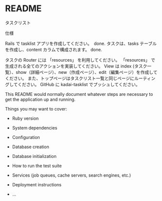 # README

タスクリスト

仕様

Rails で tasklist アプリを作成してください。　done.
タスクは、tasks テーブルを作成し、content カラムで構成されます。 done.
<!---
モデル タスクリストのためデータはstring型
マイグレーションも実行済み。マイグレーションファイルの途中変更はNG
-->
タスクの Router には 「resources」 を利用してください。
「resources」 で生成される全てのアクションを実装してください。
View は index (タスク一覧）、show（詳細ページ）、new（作成ページ）、edit（編集ページ）を作成してください。
また、トップページはタスクリスト一覧と同じページにルーティングしてください。
GitHub に kadai-tasklist でプッシュしてください。

This README would normally document whatever steps are necessary to get the
application up and running.

Things you may want to cover:

* Ruby version

* System dependencies

* Configuration

* Database creation

* Database initialization

* How to run the test suite

* Services (job queues, cache servers, search engines, etc.)

* Deployment instructions

* ...
